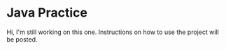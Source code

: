 # Java Practice


Hi, I'm still working on this one. Instructions on how to use the project will be posted.
